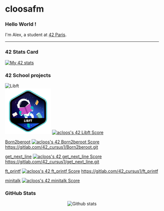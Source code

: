 # cloosafm

### Hello World !

I'm Alex, a student at [42 Paris](https://42.fr/en/homepage/).

---

### 42 Stats Card

[![My 42 stats](https://badge42.vercel.app/api/v2/cl8llmf4200060hmkt4qtrpqm/stats?cursusId=21&coalitionId=45)](https://github.com/JaeSeoKim/badge42)


### 42 School projects


![Libft](https://gitlab.com/42_cursus1/libft_42.git)  
![Libft badge](https://github.com/cloosafm/cloosafm/blob/main/42_badges/libfte.png)
[![acloos's 42 Libft Score](https://badge42.vercel.app/api/v2/cl8llmf4200060hmkt4qtrpqm/project/2580603)](https://github.com/JaeSeoKim/badge42)

[Born2beroot](https://github.com/cloosafm/cloosafm/42_badges/born2berootm.png)
[![acloos's 42 Born2beroot Score](https://badge42.vercel.app/api/v2/cl8llmf4200060hmkt4qtrpqm/project/2613559)](https://github.com/JaeSeoKim/badge42)
https://gitlab.com/42_cursus1/Born2beroot.git

[get_next_line](https://github.com/cloosafm/cloosafm/42_badges/get_next_linee.png)
[![acloos's 42 get_next_line Score](https://badge42.vercel.app/api/v2/cl8llmf4200060hmkt4qtrpqm/project/2613557)](https://github.com/JaeSeoKim/badge42)
https://gitlab.com/42_cursus1/get_next_line.git

[ft_printf](https://github.com/cloosafm/cloosafm/42_badges/ft_printfe.png)
[![acloos's 42 ft_printf Score](https://badge42.vercel.app/api/v2/cl8llmf4200060hmkt4qtrpqm/project/2613558)](https://github.com/JaeSeoKim/badge42)
https://gitlab.com/42_cursus1/ft_printf

[minitalk](https://github.com/cloosafm/cloosafm/42_badges/minitalke.png)
[![acloos's 42 minitalk Score](https://badge42.vercel.app/api/v2/cl8llmf4200060hmkt4qtrpqm/project/2854924)](https://github.com/JaeSeoKim/badge42)


<!---
Badges

git repo for dynamic badges:
https://github.com/JaeSeoKim/badge42

icons:
<a [42 Badge](https://github.com/cloosafm/cloosafm/blob/main/42_badges/libfte.png)</a>
<a [42 Badge](https://github.com/cloosafm/cloosafm/blob/main/42_badges/born2berootm.png)</a>
<a [42 Badge](https://github.com/cloosafm/cloosafm/blob/main/42_badges/get_next_linee.png)</a>
<a [42 Badge](https://github.com/cloosafm/cloosafm/blob/main/42_badges/ft_printfe.png)</a>



--->

### GitHub Stats

<div align="center">

![Github stats](https://github-readme-stats.vercel.app/api?username=cloosafm)

</div>


<!---
[![Top Langs](https://github-readme-stats.vercel.app/api/top-langs/?username=acloos&hide=java,html,css&layout=compact&theme=tokyonight&hide_title=false)](https://github.com/anuraghazra/github-readme-stats)[![acloos's GitHub stats](https://github-readme-stats.vercel.app/api?username=acloos&theme=tokyonight&show_icons=true&hide_rank=true&hide=issues&hide_title=true)](https://github.com/anuraghazra/github-readme-stats)

https://www.sitepoint.com/github-profile-readme/

https://www.sitepoint.com/github-profile-readme/
-->
